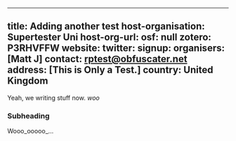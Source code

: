 
---
title: Adding another test
host-organisation: Supertester Uni
host-org-url: 
osf: null
zotero: P3RHVFFW
website: 
twitter: 
signup: 
organisers: [Matt J]
contact: rptest@obfuscater.net
address: [This is 
Only 
a Test.]
country: United Kingdom
---

Yeah, we writing stuff now. *woo*

### Subheading

Wooo_ooooo_...
